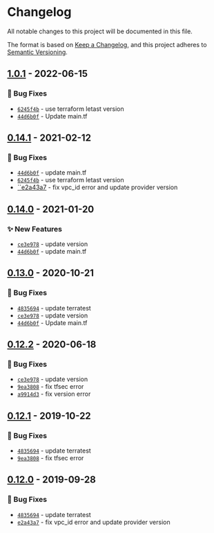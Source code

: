 # Changelog
All notable changes to this project will be documented in this file.

The format is based on [Keep a Changelog](https://keepachangelog.com/en/1.0.0/),
and this project adheres to [Semantic Versioning](https://semver.org/spec/v2.0.0.html).

## [1.0.1] - 2022-06-15
### :bug: Bug Fixes
- [`6245f4b`](https://github.com/clouddrove/terraform-aws-api-gateway/commit/6245f4b6d8706cb609c04d59895417ad71c73f82) - use terraform letast version 
- [`44d6b0f`](https://github.com/clouddrove/terraform-aws-api-gateway/commit/44d6b0f89365480a88d4d3cc66576a37edc99265) - Update main.tf 


## [0.14.1] - 2021-02-12
### :bug: Bug Fixes
- [`44d6b0f`](https://github.com/clouddrove/terraform-aws-api-gateway/commit/44d6b0f89365480a88d4d3cc66576a37edc99265) - update main.tf
- [`6245f4b`](https://github.com/clouddrove/terraform-aws-api-gateway/commit/6245f4b6d8706cb609c04d59895417ad71c73f82) - use terraform letast version 
- [``e2a43a7](https://github.com/clouddrove/terraform-aws-api-gateway/commit/e2a43a781654347c1cbe2c8b1e37c935e9092c82) - fix vpc_id error and update provider version 

## [0.14.0] - 2021-01-20
### :sparkles: New Features
- [`ce3e978`](https://github.com/clouddrove/terraform-aws-api-gateway/commit/ce3e9782f7a0e774b4a9be1b30eee0d91bccbf3a) - update version
- [`44d6b0f`](https://github.com/clouddrove/terraform-aws-api-gateway/commit/44d6b0f89365480a88d4d3cc66576a37edc99265) - update main.tf

## [0.13.0] - 2020-10-21
### :bug: Bug Fixes
- [`4835694`](https://github.com/clouddrove/terraform-aws-api-gateway/commit/48356946a9fefdccc4e721e3b4810fbb9a633e4b) - update terratest 
- [`ce3e978`](https://github.com/clouddrove/terraform-aws-api-gateway/commit/ce3e9782f7a0e774b4a9be1b30eee0d91bccbf3a) - update version 
- [`44d6b0f`](https://github.com/clouddrove/terraform-aws-api-gateway/commit/44d6b0f89365480a88d4d3cc66576a37edc99265) - Update main.tf 

## [0.12.2] - 2020-06-18
### :bug: Bug Fixes
- [`ce3e978`](https://github.com/clouddrove/terraform-aws-api-gateway/commit/ce3e9782f7a0e774b4a9be1b30eee0d91bccbf3a) - update version 
- [`9ea3808`](https://github.com/clouddrove/terraform-aws-api-gateway/commit/9ea380849e5384be78050ccdafe7bf3eac059ae6) - fix tfsec error
- [`a9914d3`](https://github.com/clouddrove/terraform-aws-api-gateway/commit/a9914d355f9c487a63f4f65f4d504e7ff9fe2420) - fix version error


## [0.12.1] - 2019-10-22
### :bug: Bug Fixes
- [`4835694`](https://github.com/clouddrove/terraform-aws-api-gateway/commit/48356946a9fefdccc4e721e3b4810fbb9a633e4b) - update terratest
- [`9ea3808`](https://github.com/clouddrove/terraform-aws-api-gateway/commit/9ea380849e5384be78050ccdafe7bf3eac059ae6) - fix tfsec error 

## [0.12.0] - 2019-09-28
### :bug: Bug Fixes
- [`4835694`](https://github.com/clouddrove/terraform-aws-api-gateway/commit/48356946a9fefdccc4e721e3b4810fbb9a633e4b) - update terratest
- [`e2a43a7`](https://github.com/clouddrove/terraform-aws-api-gateway/commit/e2a43a781654347c1cbe2c8b1e37c935e9092c82) - fix vpc_id error and update provider version 



[0.15.0]: https://github.com/clouddrove/terraform-aws-api-gateway/tree/0.15.0
[0.12.0]: https://github.com/clouddrove/terraform-aws-api-gateway/tree/0.12.0
[0.12.1]: https://github.com/clouddrove/terraform-aws-api-gateway/tree/0.12.1
[0.12.2]: https://github.com/clouddrove/terraform-aws-api-gateway/tree/0.12.2
[0.13.0]: https://github.com/clouddrove/terraform-aws-api-gateway/tree/0.13.0
[0.14.0]: https://github.com/clouddrove/terraform-aws-api-gateway/tree/0.14.0
[0.14.1]: https://github.com/clouddrove/terraform-aws-api-gateway/tree/0.14.1
[1.0.1]: https://github.com/clouddrove/terraform-aws-api-gateway/tree/1.0.1
